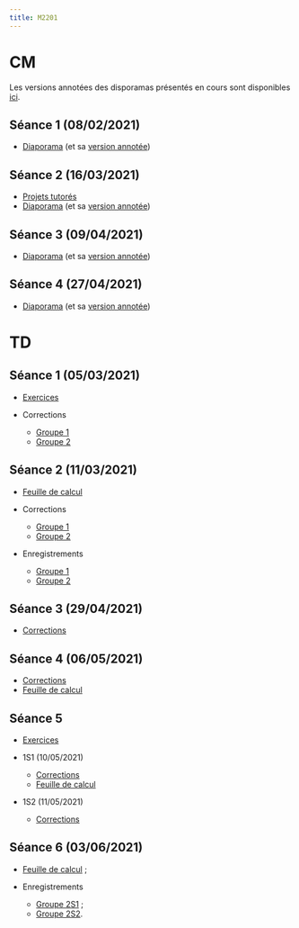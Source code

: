 ```yaml
---
title: M2201
---
```


<!--
Voici les informations relatives à la prochaine séance en distanciel :

* **Horaire** : 08/02/2021 de 8H30 à 10H30 ;
* **Lien zoom** : <https://us02web.zoom.us/j/86179698117?pwd=VXJ4bkxKLzNYOU5YeEdxUUlrZUJFZz09> ;
* **Meeting ID** : `861 7969 8117` ;
* **Mot de passe** : `QtcxY7`.
-->

# CM

Les versions annotées des disporamas présentés en cours sont disponibles [ici](https://drive.google.com/drive/folders/1H6s7ey3Yb_qI4cae1w2Wu8eYbZMhVAFn?usp=sharing).

## Séance 1 (08/02/2021)

* [Diaporama](cm/20210208.pdf) (et sa [version annotée](cm/20210208bis.pdf))

## Séance 2 (16/03/2021)

* [Projets tutorés](cm/ptut.pdf)
* [Diaporama](cm/20210316.pdf) (et sa [version annotée](cm/20210316bis.pdf))

## Séance 3 (09/04/2021)

* [Diaporama](cm/20210409.pdf) (et sa [version annotée](cm/20210409bis.pdf))

## Séance 4 (27/04/2021)

* [Diaporama](cm/20210427.pdf) (et sa [version annotée](cm/20210427bis.pdf))

# TD

## Séance 1 (05/03/2021)

* [Exercices](td/1/exercices.pdf)
* Corrections

	- [Groupe 1](td/1/1.pdf)
	- [Groupe 2](td/1/2.pdf)

## Séance 2 (11/03/2021)

* [Feuille de calcul](td/2/ex2.html)
* Corrections

	- [Groupe 1](td/2/1.pdf)
	- [Groupe 2](td/2/2.pdf)

* Enregistrements

	- [Groupe 1](https://filesender.renater.fr/?s=download&token=ebee06a5-670b-4644-b65b-d5b9db0a3970)
	- [ Groupe 2](https://filesender.renater.fr/?s=download&token=fc96f3e0-6d6a-48b6-93dd-dec088d85012)

## Séance 3 (29/04/2021)

* [Corrections](td/3/corrections.pdf)

## Séance 4 (06/05/2021)

* [Corrections](td/4/corrections.pdf)
* [Feuille de calcul](td/4/notebook.html)

## Séance 5

* [Exercices](td/5/exercices.pdf)
* 1S1 (10/05/2021)

	* [Corrections](td/5/1/corrections.pdf)
	* [Feuille de calcul](td/5/1/notebook.html)

* 1S2 (11/05/2021)

	* [Corrections](td/5/2/corrections.pdf)

## Séance 6 (03/06/2021)

* [Feuille de calcul](td/6/notebook.html) ;
* Enregistrements

	- [Groupe 2S1](https://filesender.renater.fr/?s=download&token=1568e694-a021-48d0-a6d0-d94a0a0219fb) ;
	- [Groupe 2S2](https://filesender.renater.fr/?s=download&token=5d209f7c-0706-4a7e-937f-7d39b32d7c1d).


